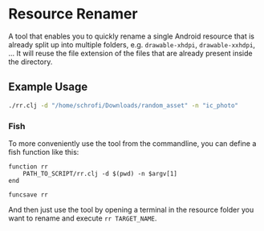 # Resource Renamer
A tool that enables you to quickly rename a single Android resource that is already split up into multiple folders, e.g. `drawable-xhdpi`, `drawable-xxhdpi`, ...
It will reuse the file extension of the files that are already present inside the directory.

## Example Usage
```bash
./rr.clj -d "/home/schrofi/Downloads/random_asset" -n "ic_photo"
```

### Fish
To more conveniently use the tool from the commandline, you can define a fish function like this:
```
function rr 
    PATH_TO_SCRIPT/rr.clj -d $(pwd) -n $argv[1]
end

funcsave rr
```

And then just use the tool by opening a terminal in the resource folder you want to rename and execute `rr TARGET_NAME`.
